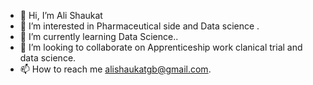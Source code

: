 - 👋 Hi, I’m Ali Shaukat
- 👀 I’m interested in Pharmaceutical side and Data science .
- 🌱 I’m currently learning Data Science..
- 💞️ I’m looking to collaborate on Apprenticeship work clanical trial and data science.
- 📫 How to reach me alishaukatgb@gmail.com.

<!---
AliShaukat786/AliShaukat786 is a ✨ special ✨ repository because its `README.md` (this file) appears on your GitHub profile.
You can click the Preview link to take a look at your changes.
--->
